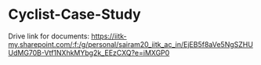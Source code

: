 # Cyclist-Case-Study
Drive link for documents: 
https://iitk-my.sharepoint.com/:f:/g/personal/sairam20_iitk_ac_in/EjEB5f8aVe5NgSZHUUdMG70B-Vtf1NXhkMYbg2k_EEzCXQ?e=iMXGP0 

